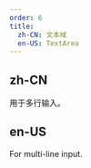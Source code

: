 ```yaml
---
order: 6
title:
  zh-CN: 文本域
  en-US: TextArea
---
```


## zh-CN

用于多行输入。

## en-US

For multi-line input.
